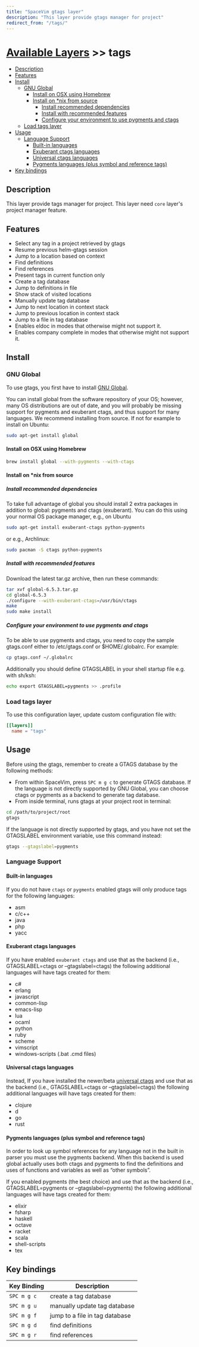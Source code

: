 ```yaml
---
title: "SpaceVim gtags layer"
description: "This layer provide gtags manager for project"
redirect_from: "/tags/"
---
```


# [Available Layers](../) >> tags

<!-- vim-markdown-toc GFM -->

- [Description](#description)
- [Features](#features)
- [Install](#install)
  - [GNU Global](#gnu-global)
    - [Install on OSX using Homebrew](#install-on-osx-using-homebrew)
    - [Install on \*nix from source](#install-on-nix-from-source)
      - [Install recommended dependencies](#install-recommended-dependencies)
      - [Install with recommended features](#install-with-recommended-features)
      - [Configure your environment to use pygments and ctags](#configure-your-environment-to-use-pygments-and-ctags)
  - [Load tags layer](#load-tags-layer)
- [Usage](#usage)
  - [Language Support](#language-support)
    - [Built-in languages](#built-in-languages)
    - [Exuberant ctags languages](#exuberant-ctags-languages)
    - [Universal ctags languages](#universal-ctags-languages)
    - [Pygments languages (plus symbol and reference tags)](#pygments-languages-plus-symbol-and-reference-tags)
- [Key bindings](#key-bindings)

<!-- vim-markdown-toc -->

## Description

This layer provide tags manager for project. This layer need `core` layer's project manager feature.

## Features

-   Select any tag in a project retrieved by gtags
-   Resume previous helm-gtags session
-   Jump to a location based on context
-   Find definitions
-   Find references
-   Present tags in current function only
-   Create a tag database
-   Jump to definitions in file
-   Show stack of visited locations
-   Manually update tag database
-   Jump to next location in context stack
-   Jump to previous location in context stack
-   Jump to a file in tag database
-   Enables eldoc in modes that otherwise might not support it.
-   Enables company complete in modes that otherwise might not support it.

## Install

### GNU Global

To use gtags, you first have to install [GNU Global](https://www.gnu.org/software/global/download.html).

You can install global from the software repository of your OS; however, many OS distributions
are out of date, and you will probably be missing support for pygments and exuberant ctags, and
thus support for many languages. We recommend installing from source. If not for example to
install on Ubuntu:

```sh
sudo apt-get install global
```

#### Install on OSX using Homebrew

```sh
brew install global --with-pygments --with-ctags
```

#### Install on \*nix from source

##### Install recommended dependencies

To take full advantage of global you should install 2 extra packages in addition to global: pygments and ctags (exuberant). You can do this using your normal OS package manager, e.g., on Ubuntu

```sh
sudo apt-get install exuberant-ctags python-pygments
```

or e.g., Archlinux:

```sh
sudo pacman -S ctags python-pygments
```

##### Install with recommended features

Download the latest tar.gz archive, then run these commands:

```sh
tar xvf global-6.5.3.tar.gz
cd global-6.5.3
./configure --with-exuberant-ctags=/usr/bin/ctags
make
sudo make install
```

##### Configure your environment to use pygments and ctags

To be able to use pygments and ctags, you need to copy the sample gtags.conf either to /etc/gtags.conf or $HOME/.globalrc. For example:

```sh
cp gtags.conf ~/.globalrc
```

Additionally you should define GTAGSLABEL in your shell startup file e.g. with sh/ksh:

```sh
echo export GTAGSLABEL=pygments >> .profile
```

### Load tags layer

To use this configuration layer, update custom configuration file with:

```toml
[[layers]]
  name = "tags"
```

## Usage

Before using the gtags, remember to create a GTAGS database by the following methods:

-   From within SpaceVim, press `SPC m g c` to generate GTAGS database. If the language is not directly supported by GNU Global, you can choose ctags or pygments as a backend to generate tag database.
-   From inside terminal, runs gtags at your project root in terminal:

```sh
cd /path/to/project/root
gtags
```

If the language is not directly supported by gtags, and you have not set the GTAGSLABEL environment variable, use this command instead:

```sh
gtags --gtagslabel=pygments
```

### Language Support

#### Built-in languages

If you do not have `ctags` or `pygments` enabled gtags will only produce tags for the following languages:

-   asm
-   c/c++
-   java
-   php
-   yacc

#### Exuberant ctags languages

If you have enabled `exuberant ctags` and use that as the backend (i.e., GTAGSLABEL=ctags or –gtagslabel=ctags) the following additional languages will have tags created for them:

-   c#
-   erlang
-   javascript
-   common-lisp
-   emacs-lisp
-   lua
-   ocaml
-   python
-   ruby
-   scheme
-   vimscript
-   windows-scripts (.bat .cmd files)

#### Universal ctags languages

Instead, If you have installed the newer/beta [universal ctags](https://github.com/universal-ctags/ctags) and use that as the backend (i.e., GTAGSLABEL=ctags or –gtagslabel=ctags) the following additional languages will have tags created for them:

-   clojure
-   d
-   go
-   rust

#### Pygments languages (plus symbol and reference tags)

In order to look up symbol references for any language not in the built in parser you must use the pygments backend. When this backend is used global actually uses both ctags and pygments to find the definitions and uses of functions and variables as well as “other symbols”.

If you enabled pygments (the best choice) and use that as the backend (i.e., GTAGSLABEL=pygments or –gtagslabel=pygments) the following additional languages will have tags created for them:

-   elixir
-   fsharp
-   haskell
-   octave
-   racket
-   scala
-   shell-scripts
-   tex

## Key bindings

| Key Binding | Description                                               |
| ----------- | --------------------------------------------------------- |
| `SPC m g c` | create a tag database                                     |
| `SPC m g u` | manually update tag database                              |
| `SPC m g f` | jump to a file in tag database                            |
| `SPC m g d` | find definitions                                          |
| `SPC m g r` | find references                                           |
